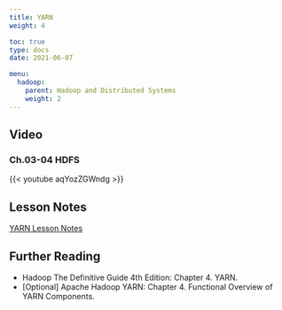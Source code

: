 ```yaml
---
title: YARN
weight: 4

toc: true
type: docs
date: 2021-06-07

menu:
  hadoop:
    parent: Hadoop and Distributed Systems
    weight: 2
---
```


## Video

### Ch.03-04 HDFS

{{< youtube aqYozZGWndg >}}

## Lesson Notes

[YARN Lesson Notes](../04-yarn.pdf)

## Further Reading

- Hadoop The Definitive Guide 4th Edition: Chapter 4. YARN.
- [Optional] Apache Hadoop YARN: Chapter 4. Functional Overview of YARN Components.

